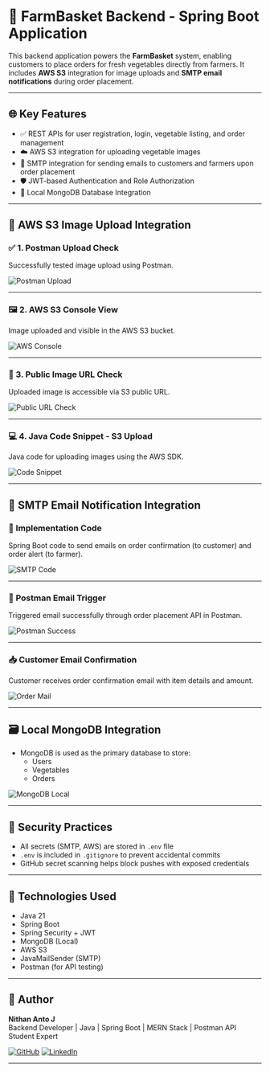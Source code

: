 # 🥕 FarmBasket Backend - Spring Boot Application

This backend application powers the **FarmBasket** system, enabling customers to place orders for fresh vegetables directly from farmers. It includes **AWS S3** integration for image uploads and **SMTP email notifications** during order placement.

---

## 🌐 Key Features

- ✅ REST APIs for user registration, login, vegetable listing, and order management
- ☁️ AWS S3 integration for uploading vegetable images
- 📧 SMTP integration for sending emails to customers and farmers upon order placement
- 🛡️ JWT-based Authentication and Role Authorization
- 💾 Local MongoDB Database Integration

---

## 🧾 AWS S3 Image Upload Integration

### ✅ 1. Postman Upload Check
Successfully tested image upload using Postman.

![Postman Upload](images/postman.png)

---

### 🖼️ 2. AWS S3 Console View
Image uploaded and visible in the AWS S3 bucket.

![AWS Console](images/aws.png)

---

### 🔗 3. Public Image URL Check
Uploaded image is accessible via S3 public URL.

![Public URL Check](images/uploaded-image-link.png)

---

### 💻 4. Java Code Snippet - S3 Upload
Java code for uploading images using the AWS SDK.

![Code Snippet](images/code.png)

---

## 📧 SMTP Email Notification Integration

### 🧠 Implementation Code
Spring Boot code to send emails on order confirmation (to customer) and order alert (to farmer).

![SMTP Code](images/SMTP_Code.png)

---

### 📮 Postman Email Trigger
Triggered email successfully through order placement API in Postman.

![Postman Success](images/smtp-postman.png)

---

### 📥 Customer Email Confirmation
Customer receives order confirmation email with item details and amount.

![Order Mail](images/Order_success_mail.jpg)

---

## 🗃️ Local MongoDB Integration

- MongoDB is used as the primary database to store:
    - Users
    - Vegetables
    - Orders

![MongoDB Local](images/mongoDB_Order.png)

---

## 🔐 Security Practices

- All secrets (SMTP, AWS) are stored in `.env` file
- `.env` is included in `.gitignore` to prevent accidental commits
- GitHub secret scanning helps block pushes with exposed credentials

---

## 🚀 Technologies Used

- Java 21
- Spring Boot
- Spring Security + JWT
- MongoDB (Local)
- AWS S3
- JavaMailSender (SMTP)
- Postman (for API testing)

---

## 🤝 Author

**Nithan Anto J**  
Backend Developer | Java | Spring Boot | MERN Stack | Postman API Student Expert

[![GitHub](https://img.shields.io/badge/GitHub-000?style=for-the-badge&logo=github&logoColor=white)](https://github.com/Nithanantoj)
[![LinkedIn](https://img.shields.io/badge/LinkedIn-0A66C2?style=for-the-badge&logo=linkedin&logoColor=white)](https://www.linkedin.com/in/nithan-jhon-peter-22cs115/)

---



